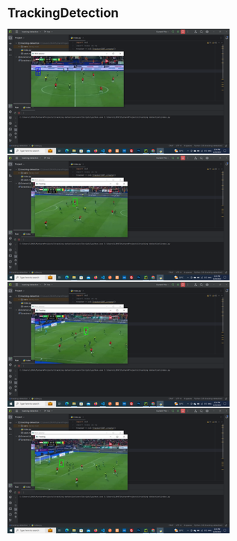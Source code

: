# TrackingDetection
![Screenshot](one.png)
![Screenshot](two.png)
![Screenshot](three.png)
![Screenshot](four.png)



